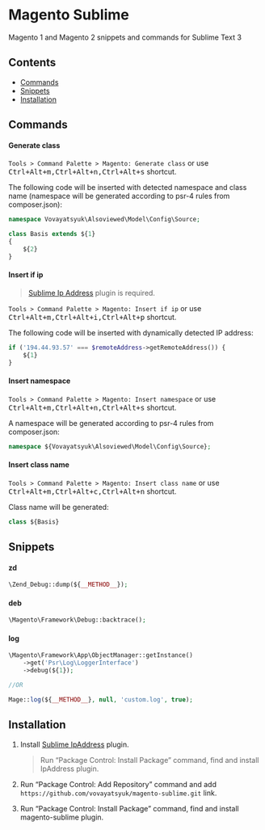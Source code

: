 # Magento Sublime

Magento 1 and Magento 2 snippets and commands for Sublime Text 3

## Contents

<!-- MarkdownTOC levels="2" autolink="true" -->

- [Commands](#commands)
- [Snippets](#snippets)
- [Installation](#installation)

<!-- /MarkdownTOC -->


## Commands

#### Generate class

`Tools > Command Palette > Magento: Generate class` or
use <kbd>Ctrl+Alt+m,Ctrl+Alt+n,Ctrl+Alt+s</kbd> shortcut.

The following code will be inserted with detected namespace and class name
(namespace will be generated according to psr-4 rules from composer.json):

```php
namespace Vovayatsyuk\Alsoviewed\Model\Config\Source;

class Basis extends ${1}
{
    ${2}
}
```

#### Insert if ip

> [Sublime Ip Address][IpAddress] plugin is required.

`Tools > Command Palette > Magento: Insert if ip` or
use <kbd>Ctrl+Alt+m,Ctrl+Alt+i,Ctrl+Alt+p</kbd> shortcut.

The following code will be inserted with dynamically detected IP address:

```php
if ('194.44.93.57' === $remoteAddress->getRemoteAddress()) {
    ${1}
}
```

#### Insert namespace

`Tools > Command Palette > Magento: Insert namespace` or
use <kbd>Ctrl+Alt+m,Ctrl+Alt+n,Ctrl+Alt+s</kbd> shortcut.

A namespace will be generated according to psr-4 rules from composer.json:

```php
namespace ${Vovayatsyuk\Alsoviewed\Model\Config\Source};
```

#### Insert class name

`Tools > Command Palette > Magento: Insert class name` or
use <kbd>Ctrl+Alt+m,Ctrl+Alt+c,Ctrl+Alt+n</kbd> shortcut.

Class name will be generated:

```php
class ${Basis}
```

## Snippets

#### zd

```php
\Zend_Debug::dump(${__METHOD__});
```

#### deb

```php
\Magento\Framework\Debug::backtrace();
```

#### log

```php
\Magento\Framework\App\ObjectManager::getInstance()
    ->get('Psr\Log\LoggerInterface')
    ->debug(${1});

//OR

Mage::log(${__METHOD__}, null, 'custom.log', true);
```

## Installation

 1. Install [Sublime IpAddress][IpAddress] plugin.

    > Run “Package Control: Install Package” command, find and install IpAddress
    > plugin.

 2. Run “Package Control: Add Repository” command and add
    `https://github.com/vovayatsyuk/magento-sublime.git` link.
 3. Run “Package Control: Install Package” command, find and install
    magento-sublime plugin.

[IpAddress]: (https://github.com/vovayatsyuk/sublime-ip-address)

